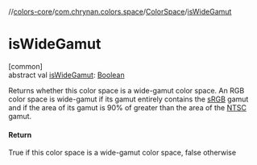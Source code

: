 //[colors-core](../../../index.md)/[com.chrynan.colors.space](../index.md)/[ColorSpace](index.md)/[isWideGamut](is-wide-gamut.md)

# isWideGamut

[common]\
abstract val [isWideGamut](is-wide-gamut.md): [Boolean](https://kotlinlang.org/api/latest/jvm/stdlib/kotlin/-boolean/index.html)

Returns whether this color space is a wide-gamut color space. An RGB color space is wide-gamut if its gamut entirely contains the [sRGB](../-color-spaces/-s-r-g-b.md) gamut and if the area of its gamut is 90% of greater than the area of the [NTSC](../-color-spaces/-n-t-s-c_1953.md) gamut.

#### Return

True if this color space is a wide-gamut color space, false otherwise
